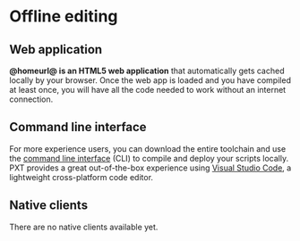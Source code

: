 # Offline editing

## Web application

**@homeurl@ is an HTML5 web application** that automatically gets cached locally by your browser. 
Once the web app is loaded and you have compiled at least once, you will have all the code needed to work without an internet connection.

## Command line interface

For more experience users, you can download the entire toolchain and use the [command line interface](/cli) (CLI) to compile 
and deploy your scripts locally. PXT provides a great out-of-the-box experience using [Visual Studio Code](/code), 
a lightweight cross-platform code editor.

## Native clients

There are no native clients available yet.
